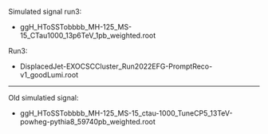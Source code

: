 Simulated signal run3:
- ggH_HToSSTobbbb_MH-125_MS-15_CTau1000_13p6TeV_1pb_weighted.root


Run3: 
- DisplacedJet-EXOCSCCluster_Run2022EFG-PromptReco-v1_goodLumi.root

---

Old simulatied signal:
- ggH_HToSSTobbbb_MH-125_MS-15_ctau-1000_TuneCP5_13TeV-powheg-pythia8_59740pb_weighted.root






